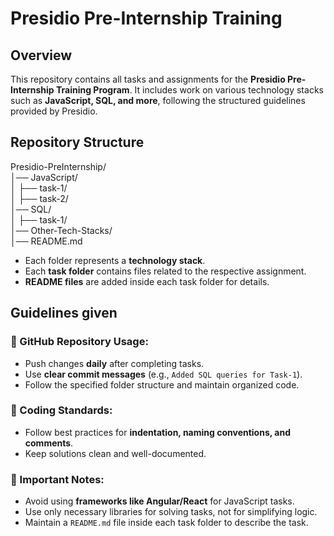 # Presidio Pre-Internship Training

## Overview  
This repository contains all tasks and assignments for the **Presidio Pre-Internship Training Program**. It includes work on various technology stacks such as **JavaScript, SQL, and more**, following the structured guidelines provided by Presidio.  

## Repository Structure  

Presidio-PreInternship/  
│── JavaScript/  
│   ├── task-1/  
│   ├── task-2/  
│── SQL/  
│   ├── task-1/  
│── Other-Tech-Stacks/  
│── README.md  

- Each folder represents a **technology stack**.  
- Each **task folder** contains files related to the respective assignment.  
- **README files** are added inside each task folder for details.  

## Guidelines given
### 📌 GitHub Repository Usage:  
- Push changes **daily** after completing tasks.  
- Use **clear commit messages** (e.g., `Added SQL queries for Task-1`).  
- Follow the specified folder structure and maintain organized code.  

### 📌 Coding Standards:  
- Follow best practices for **indentation, naming conventions, and comments**.  
- Keep solutions clean and well-documented.  

### 📌 Important Notes:  
- Avoid using **frameworks like Angular/React** for JavaScript tasks.  
- Use only necessary libraries for solving tasks, not for simplifying logic.  
- Maintain a `README.md` file inside each task folder to describe the task. 
